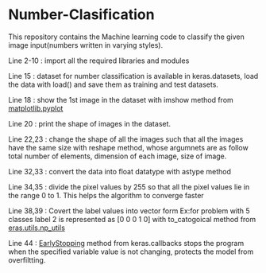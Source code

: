# Number-Clasification
This repository contains the Machine learning code to classify the given image input(numbers written in varying styles).

Line 2-10 : import all the required libraries and modules

Line 15 : dataset for number classification is available in keras.datasets, load the data with load() and save them as training and test             datasets.

Line 18 : show the 1st image in the dataset with imshow method from [matplotlib.pyplot](https://matplotlib.org/tutorials/introductory/pyplot.html)

Line 20 : print the shape of images in the dataset. 

Line 22,23 : change the shape of all the images such that all the images have the same size with reshape method, whose argumnets are as                follow total number of elements, dimension of each image, size of image.

Line 32,33 : convert the data into float datatype with astype method

Line 34,35 : divide the pixel values by 255 so that all the pixel values lie in the range 0 to 1. This helps the algorithm to converge                  faster

Line 38,39 : Covert the label values into vector form Ex:for problem with 5 classes label 2 is represented as [0 0 0 1 0] with                          to_catogoical method from [eras.utils.np_utils](https://keras.io/utils/)

Line 44 : [EarlyStopping](https://keras.io/callbacks/#earlystopping) method from keras.callbacks stops the program when the specified               variable value is not changing, protects the model from overfiltting.







